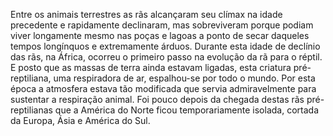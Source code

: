 ﻿Entre os animais terrestres as rãs alcançaram  seu clímax na idade precedente e rapidamente declinaram, mas sobreviveram porque podiam viver longamente mesmo nas poças e lagoas a ponto de secar daqueles tempos longínquos e extremamente árduos. Durante esta idade de declínio das rãs, na África, ocorreu o primeiro passo na evolução da rã para o réptil. E posto que as massas de terra ainda estavam ligadas, esta criatura pré-reptiliana, uma respiradora de ar, espalhou-se por todo o mundo. Por esta época a atmosfera estava tão modificada que servia admiravelmente para sustentar a respiração animal. Foi pouco depois da chegada destas rãs pré-reptilianas que a América do Norte ficou temporariamente isolada, cortada da Europa, Ásia e América do Sul.